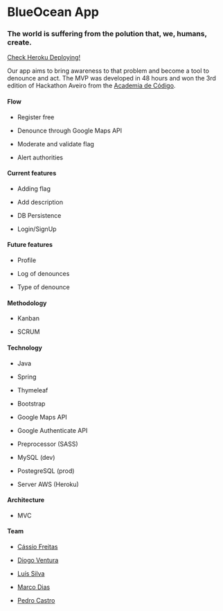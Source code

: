 <h1>Blue<b>Ocean App</b></h1>
<h3>The world is suffering from the polution that, we, humans, create.</h3>

<a href = "https://blue-ocean-app.herokuapp.com/">Check Heroku Deploying!</a>

Our app aims to bring awareness to that problem and become a tool to denounce and act. The MVP was developed in 48 hours and won the 3rd edition of Hackathon Aveiro from the <a href = "https://www.academiadecodigo.org/">Academia de Código</a>.

<h4>Flow</h4>

- Register free

- Denounce through Google Maps API

- Moderate and validate flag

- Alert authorities

<h4>Current features</h4>

- Adding flag

- Add description

- DB Persistence

- Login/SignUp

<h4>Future features</h4>

- Profile

- Log of denounces

- Type of denounce

<h4>Methodology</h4>

- Kanban

- SCRUM

<h4>Technology</h4>

- Java

- Spring

- Thymeleaf

- Bootstrap

- Google Maps API

- Google Authenticate API

- Preprocessor (SASS)

- MySQL (dev)

- PostegreSQL (prod)

- Server AWS (Heroku)

<h4>Architecture</h4>

- MVC

<h4>Team</h4>

- <a href = "https://gitlab.com/cassio.rsfreitas">Cássio Freitas</a>

- <a href = "https://gitlab.com/polemonlx">Diogo Ventura</a>

- <a href = "https://gitlab.com/luisSilva89">Luís Silva</a>

- <a href = "https://gitlab.com/marcoagd">Marco Dias</a>

- <a href = "https://gitlab.com/castro42">Pedro Castro</a>

